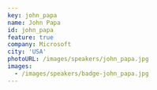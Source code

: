 ```yaml
---
key: john_papa
name: John Papa
id: john_papa
feature: true
company: Microsoft
city: 'USA'
photoURL: /images/speakers/john_papa.jpg
images:
  - /images/speakers/badge-john_papa.jpg
---
```

